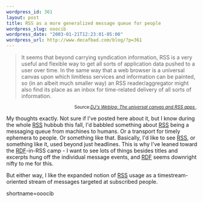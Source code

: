 ```yaml
--- 
wordpress_id: 361
layout: post
title: RSS as a more generalized message queue for people
wordpress_slug: ooocib
wordpress_date: "2003-01-21T12:23:01-05:00"
wordpress_url: http://www.decafbad.com/blog/?p=361
---
```

<blockquote cite="http://www.pipetree.com/qmacro/2003/01/21#ucapi">It seems that beyond carrying syndication information, RSS is a very useful and flexible way to get all sorts of application data pushed to a user over time. In the same way that a web browser is a universal canvas upon which limitless services and information can be painted, so (in an  albeit much smaller way) an RSS reader/aggregator might also find its  place as an inbox for time-related delivery of all sorts of information. </blockquote><div class="credit" align="right"><small>Source:<cite><a href="http://www.pipetree.com/qmacro/2003/01/21#ucapi">DJ's Weblog: The universal canvas and RSS apps </a></cite>.</small></div>
<p>My thoughts exactly.  Not sure if I've posted here about it, but I know during the whole <a href="http://www.decafbad.com/twiki/bin/view/Main/RSS">RSS</a> hubbub this fall, I'd babbled something about <a href="http://www.decafbad.com/twiki/bin/view/Main/RSS">RSS</a> being a messaging queue from machines to humans.  Or a transport for timely ephemera to people.  Or something like that.  Basically, I'd like to see <a href="http://www.decafbad.com/twiki/bin/view/Main/RSS">RSS</a>, or something like it, used beyond just headlines.  This is why I've leaned toward the <a href="http://www.decafbad.com/twiki/bin/view/Main/RDF">RDF</a>-in-RSS camp - I want to see lots of things besides titles and excerpts hung off the individual message events, and <a href="http://www.decafbad.com/twiki/bin/view/Main/RDF">RDF</a> seems downright nifty to me for this.</p>
<p>But either way, I like the expanded notion of <a href="http://www.decafbad.com/twiki/bin/view/Main/RSS">RSS</a> usage as a timestream-oriented stream of messages targeted at subscribed people.</p>
<!--more-->
shortname=ooocib
